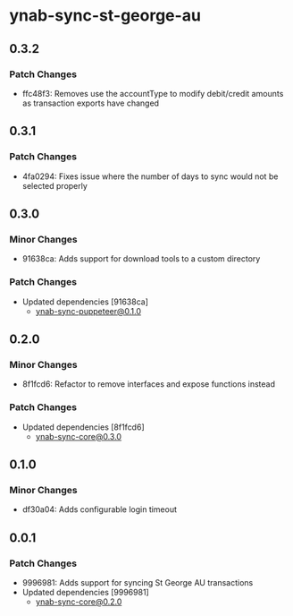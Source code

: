 # ynab-sync-st-george-au

## 0.3.2

### Patch Changes

- ffc48f3: Removes use the accountType to modify debit/credit amounts as transaction exports have changed

## 0.3.1

### Patch Changes

- 4fa0294: Fixes issue where the number of days to sync would not be selected properly

## 0.3.0

### Minor Changes

- 91638ca: Adds support for download tools to a custom directory

### Patch Changes

- Updated dependencies [91638ca]
  - ynab-sync-puppeteer@0.1.0

## 0.2.0

### Minor Changes

- 8f1fcd6: Refactor to remove interfaces and expose functions instead

### Patch Changes

- Updated dependencies [8f1fcd6]
  - ynab-sync-core@0.3.0

## 0.1.0

### Minor Changes

- df30a04: Adds configurable login timeout

## 0.0.1

### Patch Changes

- 9996981: Adds support for syncing St George AU transactions
- Updated dependencies [9996981]
  - ynab-sync-core@0.2.0
